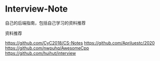 # Interview-Note
自己的后端指南，包括自己学习的资料推荐

资料推荐

  https://github.com/CyC2018/CS-Notes
  https://github.com/Apriluestc/2020
  https://github.com/nwpuhq/AwesomeCpp
  https://github.com/huihut/interview
